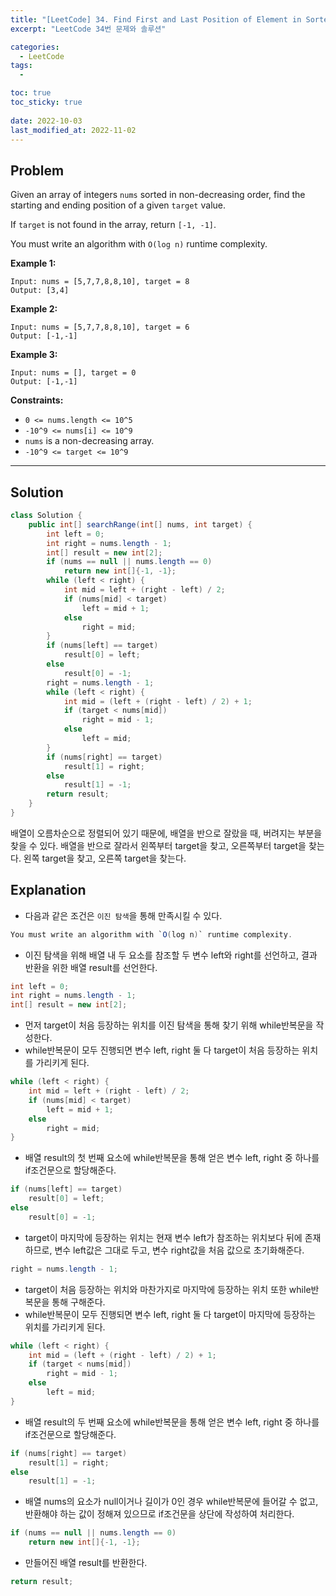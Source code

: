 ```yaml
---
title: "[LeetCode] 34. Find First and Last Position of Element in Sorted Array"
excerpt: "LeetCode 34번 문제와 솔루션"

categories:
  - LeetCode
tags:
  - 

toc: true
toc_sticky: true
 
date: 2022-10-03
last_modified_at: 2022-11-02
---
```

## **Problem**
Given an array of integers `nums` sorted in non-decreasing order, find the starting and ending position of a given `target` value.

If `target` is not found in the array, return `[-1, -1]`.

You must write an algorithm with `O(log n)` runtime complexity.

**Example 1:**
```
Input: nums = [5,7,7,8,8,10], target = 8
Output: [3,4]
```
**Example 2:**
```
Input: nums = [5,7,7,8,8,10], target = 6
Output: [-1,-1]
```
**Example 3:**
```
Input: nums = [], target = 0
Output: [-1,-1]
```
**Constraints:**
- `0 <= nums.length <= 10^5`
- `-10^9 <= nums[i] <= 10^9`
- `nums` is a non-decreasing array.
- `-10^9 <= target <= 10^9`

---
## **Solution**
```java
class Solution {
    public int[] searchRange(int[] nums, int target) {
        int left = 0;
        int right = nums.length - 1;
        int[] result = new int[2];
        if (nums == null || nums.length == 0)
            return new int[]{-1, -1};
        while (left < right) {
            int mid = left + (right - left) / 2;
            if (nums[mid] < target)
            	left = mid + 1;
            else
            	right = mid;
        }
        if (nums[left] == target)
        	result[0] = left;
        else
            result[0] = -1;
        right = nums.length - 1;
        while (left < right) {
            int mid = (left + (right - left) / 2) + 1;
            if (target < nums[mid])
            	right = mid - 1;
            else
            	left = mid;
        }   
        if (nums[right] == target)
        	result[1] = right;
        else
            result[1] = -1;
        return result;
    }
}
```
배열이 오름차순으로 정렬되어 있기 때문에, 배열을 반으로 잘랐을 때, 버려지는 부분을 찾을 수 있다.
배열을 반으로 잘라서 왼쪽부터 target을 찾고, 오른쪽부터 target을 찾는다.
왼쪽 target을 찾고, 오른쪽 target을 찾는다.
## **Explanation**
- 다음과 같은 조건은 `이진 탐색`을 통해 만족시킬 수 있다.
```java
You must write an algorithm with `O(log n)` runtime complexity.
```
- 이진 탐색을 위해 배열 내 두 요소를 참조할 두 변수 left와 right를 선언하고, 결과 반환을 위한 배열 result를 선언한다.
```java
int left = 0;
int right = nums.length - 1;
int[] result = new int[2];
```
- 먼저 target이 처음 등장하는 위치를 이진 탐색을 통해 찾기 위해 while반복문을 작성한다.
- while반복문이 모두 진행되면 변수 left, right 둘 다 target이 처음 등장하는 위치를 가리키게 된다.
```java
while (left < right) {
    int mid = left + (right - left) / 2;
    if (nums[mid] < target)
    	left = mid + 1;
    else
    	right = mid;
}
```
- 배열 result의 첫 번째 요소에 while반복문을 통해 얻은 변수 left, right 중 하나를 if조건문으로 할당해준다.
```java
if (nums[left] == target)
	result[0] = left;
else
    result[0] = -1;
```
- target이 마지막에 등장하는 위치는 현재 변수 left가 참조하는 위치보다 뒤에 존재하므로, 변수 left값은 그대로 두고, 변수 right값을 처음 값으로 초기화해준다.
```java
right = nums.length - 1;
```
- target이 처음 등장하는 위치와 마찬가지로 마지막에 등장하는 위치 또한 while반복문을 통해 구해준다.
- while반복문이 모두 진행되면 변수 left, right 둘 다 target이 마지막에 등장하는 위치를 가리키게 된다.
```java
while (left < right) {
    int mid = (left + (right - left) / 2) + 1;
    if (target < nums[mid])
    	right = mid - 1;
    else
    	left = mid;
}   
```
- 배열 result의 두 번째 요소에 while반복문을 통해 얻은 변수 left, right 중 하나를 if조건문으로 할당해준다.
```java
if (nums[right] == target)
	result[1] = right;
else
    result[1] = -1;
```
- 배열 nums의 요소가 null이거나 길이가 0인 경우 while반복문에 들어갈 수 없고, 반환해야 하는 값이 정해져 있으므로 if조건문을 상단에 작성하여 처리한다.
```java
if (nums == null || nums.length == 0)
    return new int[]{-1, -1};
```
- 만들어진 배열 result를 반환한다.
```java
return result;
```